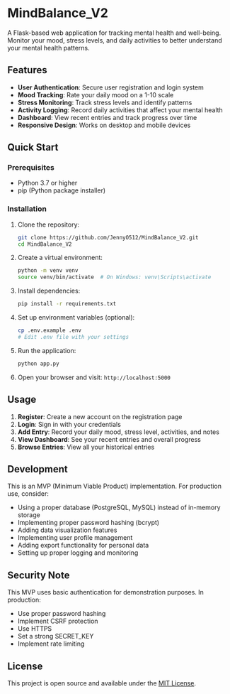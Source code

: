 # MindBalance_V2

A Flask-based web application for tracking mental health and well-being. Monitor your mood, stress levels, and daily activities to better understand your mental health patterns.

## Features

- **User Authentication**: Secure user registration and login system
- **Mood Tracking**: Rate your daily mood on a 1-10 scale
- **Stress Monitoring**: Track stress levels and identify patterns
- **Activity Logging**: Record daily activities that affect your mental health
- **Dashboard**: View recent entries and track progress over time
- **Responsive Design**: Works on desktop and mobile devices

## Quick Start

### Prerequisites

- Python 3.7 or higher
- pip (Python package installer)

### Installation

1. Clone the repository:
   ```bash
   git clone https://github.com/JennyO512/MindBalance_V2.git
   cd MindBalance_V2
   ```

2. Create a virtual environment:
   ```bash
   python -m venv venv
   source venv/bin/activate  # On Windows: venv\Scripts\activate
   ```

3. Install dependencies:
   ```bash
   pip install -r requirements.txt
   ```

4. Set up environment variables (optional):
   ```bash
   cp .env.example .env
   # Edit .env file with your settings
   ```

5. Run the application:
   ```bash
   python app.py
   ```

6. Open your browser and visit: `http://localhost:5000`

## Usage

1. **Register**: Create a new account on the registration page
2. **Login**: Sign in with your credentials
3. **Add Entry**: Record your daily mood, stress level, activities, and notes
4. **View Dashboard**: See your recent entries and overall progress
5. **Browse Entries**: View all your historical entries

## Development

This is an MVP (Minimum Viable Product) implementation. For production use, consider:

- Using a proper database (PostgreSQL, MySQL) instead of in-memory storage
- Implementing proper password hashing (bcrypt)
- Adding data visualization features
- Implementing user profile management
- Adding export functionality for personal data
- Setting up proper logging and monitoring

## Security Note

This MVP uses basic authentication for demonstration purposes. In production:
- Use proper password hashing
- Implement CSRF protection
- Use HTTPS
- Set a strong SECRET_KEY
- Implement rate limiting

## License

This project is open source and available under the [MIT License](LICENSE).